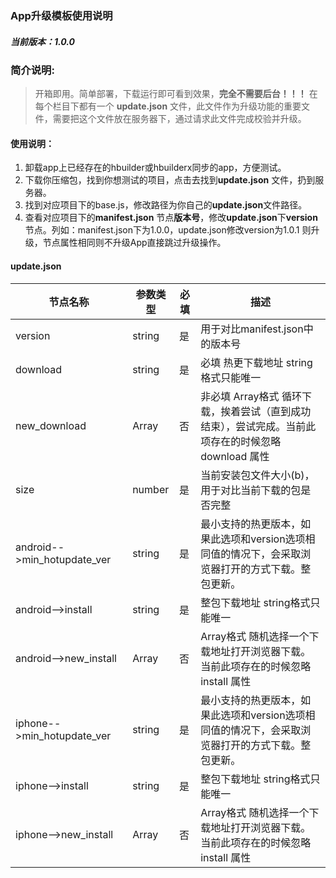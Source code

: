 ### App升级模板使用说明

##### 当前版本：1.0.0

### 简介说明:

> 开箱即用。简单部署，下载运行即可看到效果，**完全不需要后台！！！**  在每个栏目下都有一个 **update.json** 文件，此文件作为升级功能的重要文件，需要把这个文件放在服务器下，通过请求此文件完成校验并升级。

#### 使用说明：
1. 卸载app上已经存在的hbuilder或hbuilderx同步的app，方便测试。
1. 下载你压缩包，找到你想测试的项目，点击去找到**update.json** 文件，扔到服务器。
1. 找到对应项目下的base.js，修改路径为你自己的**update.json**文件路径。
1. 查看对应项目下的**manifest.json** 节点**版本号**，修改**update.json**下**version**节点。列如：manifest.json下为1.0.0，update.json修改version为1.0.1 则升级，节点属性相同则不升级App直接跳过升级操作。

#### update.json
|    节点名称    |   参数类型    |   必填    |   描述  | 
|   ----    |   ----    |   ----    |   ----    | 
|    version |   string  |   是  |   用于对比manifest.json中的版本号    |
|   download    |   string  |   是  |  必填 热更下载地址 string格式只能唯一    |  
|   new_download    |    Array  |   否  |   非必填 Array格式 循环下载，挨着尝试（直到成功结束），尝试完成。当前此项存在的时候忽略download 属性  |
|   size    |   number  |   是  |   当前安装包文件大小(b)，用于对比当前下载的包是否完整    |
|   android-->min_hotupdate_ver |   string  |   是  |   最小支持的热更版本，如果此选项和version选项相同值的情况下，会采取浏览器打开的方式下载。整包更新。   |
|   android-->install |   string  | 是    |    整包下载地址 string格式只能唯一    |
|   android-->new_install |      Array    |   否  |    Array格式 随机选择一个下载地址打开浏览器下载。当前此项存在的时候忽略install 属性 |
|   iphone-->min_hotupdate_ver  |   string  |   是  |   最小支持的热更版本，如果此选项和version选项相同值的情况下，会采取浏览器打开的方式下载。整包更新。   |
|   iphone-->install    |   string  |   是  |    整包下载地址 string格式只能唯一    |
|   iphone-->new_install    |   Array   |   否  |   Array格式 随机选择一个下载地址打开浏览器下载。当前此项存在的时候忽略install 属性    |

